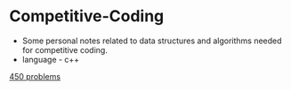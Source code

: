 # Competitive-Coding
- Some personal notes related to data structures and algorithms needed for competitive coding.
- language - c++

[450 problems](https://drive.google.com/file/d/1FMdN_OCfOI0iAeDlqswCiC2DZzD4nPsb/view)
